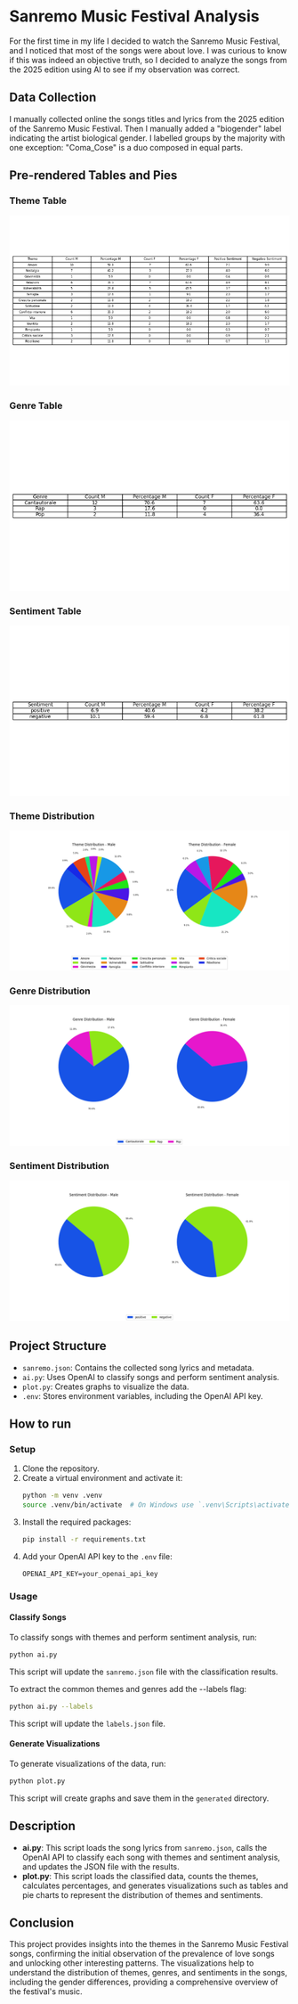 # Sanremo Music Festival Analysis

For the first time in my life I decided to watch the Sanremo Music Festival, and I noticed that most of the songs were about love. I was curious to know if this was indeed an objective truth, so I decided to analyze the songs from the 2025 edition using AI to see if my observation was correct.

## Data Collection

I manually collected online the songs titles and lyrics from the 2025 edition of the Sanremo Music Festival. Then I manually added a "biogender" label indicating the artist biological gender. I labelled groups by the majority with one exception: "Coma_Cose" is a duo composed in equal parts.

## Pre-rendered Tables and Pies

### Theme Table
![Theme Table](plots/theme_table.png)

### Genre Table
![Genre Table](plots/genre_table.png)

### Sentiment Table
![Sentiment Table](plots/sentiment_table.png)

### Theme Distribution
![Theme Distribution](plots/theme_pies.png)

### Genre Distribution
![Genre Distribution](plots/genre_pies.png)

### Sentiment Distribution
![Sentiment Distribution](plots/sentiment_pies.png)

## Project Structure

- `sanremo.json`: Contains the collected song lyrics and metadata.
- `ai.py`: Uses OpenAI to classify songs and perform sentiment analysis.
- `plot.py`: Creates graphs to visualize the data.
- `.env`: Stores environment variables, including the OpenAI API key.

## How to run

### Setup

1. Clone the repository.
2. Create a virtual environment and activate it:
   ```sh
   python -m venv .venv
   source .venv/bin/activate  # On Windows use `.venv\Scripts\activate`
   ```
3. Install the required packages:
   ```sh
   pip install -r requirements.txt
   ```
4. Add your OpenAI API key to the `.env` file:
   ```dotenv
   OPENAI_API_KEY=your_openai_api_key
   ```

### Usage

#### Classify Songs

To classify songs with themes and perform sentiment analysis, run:
```sh
python ai.py
```
This script will update the `sanremo.json` file with the classification results.

To extract the common themes and genres add the --labels flag:
```sh
python ai.py --labels
```
This script will update the `labels.json` file.

#### Generate Visualizations

To generate visualizations of the data, run:
```sh
python plot.py
```
This script will create graphs and save them in the `generated` directory.

## Description

- **ai.py**: This script loads the song lyrics from `sanremo.json`, calls the OpenAI API to classify each song with themes and sentiment analysis, and updates the JSON file with the results.
- **plot.py**: This script loads the classified data, counts the themes, calculates percentages, and generates visualizations such as tables and pie charts to represent the distribution of themes and sentiments.

## Conclusion

This project provides insights into the themes in the Sanremo Music Festival songs, confirming the initial observation of the prevalence of love songs and unlocking other interesting patterns. The visualizations help to understand the distribution of themes, genres, and sentiments in the songs, including the gender differences, providing a comprehensive overview of the festival's music.